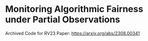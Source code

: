 # Monitoring Algorithmic Fairness under Partial Observations

Archived Code for RV23 Paper: https://arxiv.org/abs/2308.00341
